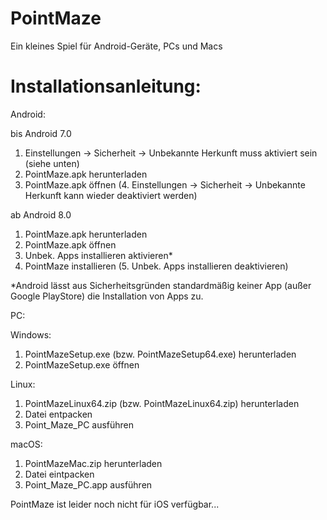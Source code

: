 # PointMaze

Ein kleines Spiel für Android-Geräte, PCs und Macs

# Installationsanleitung:

Android:

bis Android 7.0
1. Einstellungen -> Sicherheit -> Unbekannte Herkunft muss aktiviert sein (siehe unten)
2. PointMaze.apk herunterladen
3. PointMaze.apk öffnen
(4. Einstellungen -> Sicherheit -> Unbekannte Herkunft kann wieder deaktiviert werden)

ab Android 8.0
1. PointMaze.apk herunterladen
2. PointMaze.apk öffnen
3. Unbek. Apps installieren aktivieren*
4. PointMaze installieren
(5. Unbek. Apps installieren deaktivieren)

*Android lässt aus Sicherheitsgründen standardmäßig keiner App (außer Google PlayStore) die Installation von Apps zu.

PC:

Windows:
1. PointMazeSetup.exe (bzw. PointMazeSetup64.exe) herunterladen
2. PointMazeSetup.exe öffnen

Linux:
1. PointMazeLinux64.zip (bzw. PointMazeLinux64.zip) herunterladen
2. Datei entpacken
3. Point_Maze_PC ausführen

macOS:
1. PointMazeMac.zip herunterladen
2. Datei eintpacken
3. Point_Maze_PC.app ausführen


PointMaze ist leider noch nicht für iOS verfügbar...
